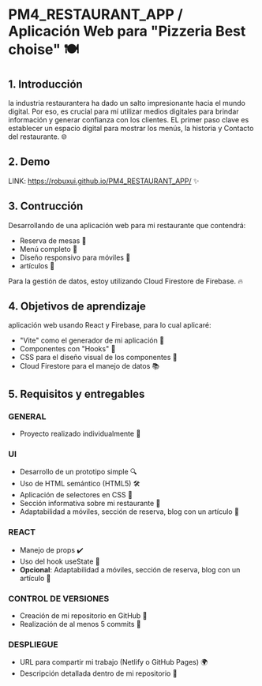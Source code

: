 # PM4_RESTAURANT_APP / Aplicación Web para "Pizzeria Best choise" 🍽️

## 1. Introducción
 la industria restaurantera ha dado un salto impresionante hacia el mundo digital. Por eso, es crucial para mí utilizar medios digitales para brindar información 
 y generar confianza  con los clientes. EL primer paso clave es establecer un espacio digital para mostrar los menús,  la historia y Contacto del restaurante. 🌐

## 2. Demo
LINK: https://robuxui.github.io/PM4_RESTAURANT_APP/ ✨

## 3. Contrucción
Desarrollando de una aplicación web para mi restaurante que contendrá:

- Reserva de mesas 📅
- Menú completo 📜
- Diseño responsivo para móviles 📱
- artículos 📰

Para la gestión de datos, estoy utilizando Cloud Firestore de Firebase. 🔥

## 4. Objetivos de aprendizaje
 aplicación web usando React y Firebase, para lo cual aplicaré:

- "Vite" como el generador de mi aplicación 🚀
- Componentes con "Hooks" 🎣
- CSS para el diseño visual de los componentes 🎨
- Cloud Firestore para el manejo de datos 📚

## 5. Requisitos y entregables


### GENERAL
- Proyecto realizado individualmente 👤

### UI
- Desarrollo de un prototipo simple 🔍
- Uso de HTML semántico (HTML5) 🛠️
- Aplicación de selectores en CSS 🎨
- Sección informativa sobre mi restaurante 📖
- Adaptabilidad a móviles, sección de reserva, blog con un artículo 📲

### REACT
- Manejo de props ✔️
- Uso del hook useState 🔄
- **Opcional**: Adaptabilidad a móviles, sección de reserva, blog con un artículo 📝

### CONTROL DE VERSIONES
- Creación de mi repositorio en GitHub 📌
- Realización de al menos 5 commits 🔖

### DESPLIEGUE
- URL para compartir mi trabajo (Netlify o GitHub Pages) 🌍
- Descripción detallada dentro de mi repositorio 📄





